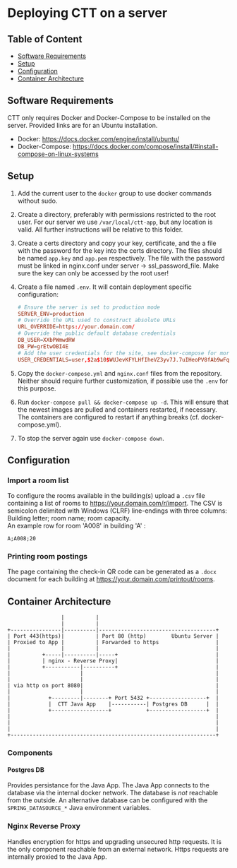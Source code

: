 # Deploying CTT on a server

## Table of Content

* [Software Requirements](#Software-Requirements)
* [Setup](#Setup)
* [Configuration](#Configuration)
* [Container Architecture](#Container-Architecture)

## Software Requirements  

CTT only requires Docker and Docker-Compose to be installed on the server. Provided links are for an Ubuntu installation.

* Docker: <https://docs.docker.com/engine/install/ubuntu/>
* Docker-Compose: <https://docs.docker.com/compose/install/#install-compose-on-linux-systems>

## Setup

1. Add the current user to the `docker` group to use docker commands without sudo.
1. Create a directory, preferably with permissions restricted to the root user. For our server we use `/var/local/ctt-app`, but any location is valid. All further instructions will be relative to this folder.  
1. Create a certs directory and copy your key, certificate, and the a file with the password for the key into the certs directory. The files should be named `app.key` and `app.pem` respectively. The file with the password must be linked in nginx.conf under server -> ssl_password_file. Make sure the key can only be accessed by the root user!
1. Create a file named `.env`. It will contain deployment specific configuration:

    ``` conf
    # Ensure the server is set to production mode
    SERVER_ENV=production
    # Override the URL used to construct absolute URLs
    URL_OVERRIDE=https://your.domain.com/
    # Override the public default database credentials
    DB_USER=XXbPWmwdRW
    DB_PW=grEtwOBI4E
    # Add the user credentials for the site, see docker-compose for more information
    USER_CREDENTIALS=user,$2a$10$WUJevKFYLHfIheVZ3yv7J.7uIHeoPV8fAb9wFqdW50kFD8O4EWJ4u,USER;
    ```

1. Copy the `docker-compose.yml` and `nginx.conf` files from the repository. Neither should require further customization, if possible use the `.env` for this purpose.
1. Run `docker-compose pull && docker-compose up -d`. This will ensure that the newest images are pulled and containers restarted, if necessary. The containers are configured to restart if anything breaks (cf. docker-compose.yml).
1. To stop the server again use `docker-compose down`.

## Configuration

### Import a room list

To configure the rooms available in the building(s) upload a `.csv` file containing a list of rooms to <https://your.domain.com/r/import>. The CSV is semicolon delimited with Windows (CLRF) line-endings with three columns: Building letter; room name; room capacity.  
An example row for room 'A008' in building 'A' :

``` csv
A;A008;20
```

### Printing room postings

The page containing the check-in QR code can be generated as a `.docx` document for each building at <https://your.domain.com/printout/rooms>.

## Container Architecture

``` diagramm
                 |          |                                                                        
                 |          |                                                                        
+----------------|----------|-------------------------------------+                                  
| Port 443(https)|          | Port 80 (http)        Ubuntu Server |                                  
| Proxied to App |          | Forwarded to https                  |                                  
|                |          |                                     |                                  
|          +-----|----------|-----+                               |                                  
|          | nginx - Reverse Proxy|                               |                                  
|          +-----------|----------+                               |                                  
|                      |                                          |                                  
|                      |                                          |                                  
| via http on port 8080|                                          |                                  
|                      |                                          |                                  
|            +---------|--------+ Port 5432 +------------------+  |                                  
|            |  CTT Java App    |-----------| Postgres DB      |  |                                  
|            +------------------+           +------------------+  |                                  
|                                                                 |                                  
|                                                                 |                                  
|                                                                 |                                  
+-----------------------------------------------------------------+                                  
```

### Components

#### Postgres DB

Provides persistance for the Java App. The Java App connects to the database via the internal docker network. The database is *not* reachable from the outside. An alternative database can be configured with the `SPRING_DATASOURCE_*` Java environment variables.

### Nginx Reverse Proxy

Handles encryption for https and upgrading unsecured http requests. It is the only component reachable from an external network. Https requests are internally proxied to the Java App.
